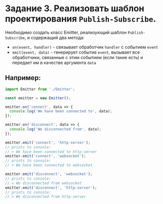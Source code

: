# Задание 3. Реализовать шаблон проектирования `Publish-Subscribe`.

Необходимо создать класс Emitter, реализующий шаблон `Publish-Subscribe`, и содержащий
два метода:

  * `on(event, handler)` - связывает обработчик `handler` с событием `event`
  * `emit(event, data)` - генерирует событие `event`, вызывает все обработчики, 
  связанные с этим событием (если такие есть) и передает им в качестве аргумента `data`

## Например:

```js
import Emitter from './Emitter';

const emitter = new Emitter();

emitter.on('connect', data => {
  console.log('We have been connected to', data);
});

emitter.on('disconnect', data => {
  console.log('We disconnected from', data);
});

emitter.emit('connect', 'http-server');
// prints to console:
// > We have been connected to http-server
emitter.emit('connect', 'websocket');
// prints to console:
// > We have been connected to websocket

emitter.emit('disconnect', 'websocket');
// prints to console:
// > We disconnected from websocket
emitter.emit('disconnect', 'http-server');
// prints to console:
// > We disconnected from http-server
```
